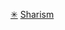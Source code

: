 <a href="http://sharism.org/agreement" rel="license" name="Sharing Agreement">✳</a> <a href="http://sharism.org/">Sharism</a>
